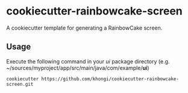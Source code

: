 # cookiecutter-rainbowcake-screen
A cookiecutter template for generating a RainbowCake screen.

## Usage

Execute the following command in your *ui* package directory (e.g. ~/sources/myproject/app/src/main/java/com/example/**ui**)

`cookiecutter https://github.com/khongi/cookiecutter-rainbowcake-screen.git`
